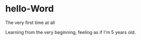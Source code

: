 # hello-Word
The very first time at all

Learning from the very beginning, feeling as if I'm 5 years old.
